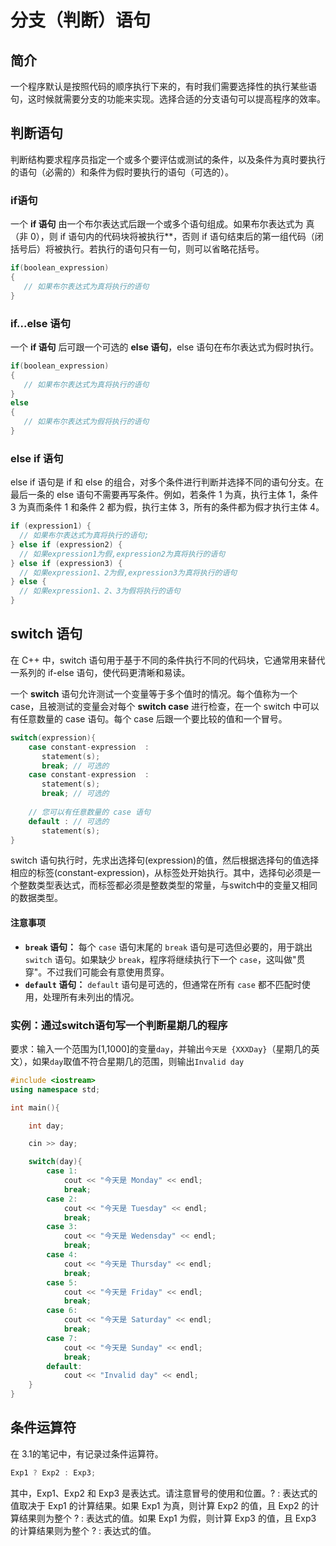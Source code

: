 # 分支（判断）语句

## 简介

一个程序默认是按照代码的顺序执行下来的，有时我们需要选择性的执行某些语句，这时候就需要分支的功能来实现。选择合适的分支语句可以提高程序的效率。

## 判断语句

判断结构要求程序员指定一个或多个要评估或测试的条件，以及条件为真时要执行的语句（必需的）和条件为假时要执行的语句（可选的）。

### if语句

一个 **if 语句** 由一个布尔表达式后跟一个或多个语句组成。如果布尔表达式为 真（非 0），则 if 语句内的代码块将被执行**，否则 if 语句结束后的第一组代码（闭括号后）将被执行。若执行的语句只有一句，则可以省略花括号。

```cpp
if(boolean_expression)
{
   // 如果布尔表达式为真将执行的语句
}
```

### if...else 语句

一个 **if 语句** 后可跟一个可选的 **else 语句**，else 语句在布尔表达式为假时执行。

```cpp
if(boolean_expression)
{
   // 如果布尔表达式为真将执行的语句
}
else
{
   // 如果布尔表达式为假将执行的语句
}

```

### else if 语句

else if 语句是 if 和 else 的组合，对多个条件进行判断并选择不同的语句分支。在最后一条的 else 语句不需要再写条件。例如，若条件 1 为真，执行主体 1，条件 3 为真而条件 1 和条件 2 都为假，执行主体 3，所有的条件都为假才执行主体 4。

```cpp
if (expression1) {
  // 如果布尔表达式为真将执行的语句;
} else if (expression2) {
  // 如果expression1为假,expression2为真将执行的语句
} else if (expression3) {
  // 如果expression1、2为假,expression3为真将执行的语句
} else {
  // 如果expression1、2、3为假将执行的语句
}
```

## switch 语句

在 C++ 中，switch 语句用于基于不同的条件执行不同的代码块，它通常用来替代一系列的 if-else 语句，使代码更清晰和易读。

一个 **switch** 语句允许测试一个变量等于多个值时的情况。每个值称为一个 case，且被测试的变量会对每个 **switch case** 进行检查，在一个 switch 中可以有任意数量的 case 语句。每个 case 后跟一个要比较的值和一个冒号。

```cpp
switch(expression){
    case constant-expression  :
       statement(s);
       break; // 可选的
    case constant-expression  :
       statement(s);
       break; // 可选的
  
    // 您可以有任意数量的 case 语句
    default : // 可选的
       statement(s);
}
```

switch 语句执行时，先求出选择句(expression)的值，然后根据选择句的值选择相应的标签(constant-expression)，从标签处开始执行。其中，选择句必须是一个整数类型表达式，而标签都必须是整数类型的常量，与switch中的变量又相同的数据类型。

#### 注意事项

* **`break` 语句：** 每个 `case` 语句末尾的 `break` 语句是可选但必要的，用于跳出 `switch` 语句。如果缺少 `break`，程序将继续执行下一个 `case`，这叫做"贯穿"。不过我们可能会有意使用贯穿。
* **`default` 语句：** `default` 语句是可选的，但通常在所有 `case` 都不匹配时使用，处理所有未列出的情况。

### 实例：通过switch语句写一个判断星期几的程序

要求：输入一个范围为[1,1000]的变量`day`，并输出`今天是 {XXXDay}`（星期几的英文），如果`day`取值不符合星期几的范围，则输出`Invalid day`

```cpp
#include <iostream>
using namespace std;

int main(){

    int day;

    cin >> day;

    switch(day){
        case 1:
            cout << "今天是 Monday" << endl;
            break;
        case 2:
            cout << "今天是 Tuesday" << endl;
            break;
        case 3:
            cout << "今天是 Wedensday" << endl;
            break;
        case 4:
            cout << "今天是 Thursday" << endl;
            break;
        case 5:
            cout << "今天是 Friday" << endl;
            break;
        case 6:
            cout << "今天是 Saturday" << endl;
            break;
        case 7:
            cout << "今天是 Sunday" << endl;
            break;
        default:
            cout << "Invalid day" << endl;
    }
}
```

## 条件运算符

在 3.1的笔记中，有记录过条件运算符。

```cpp
Exp1 ? Exp2 : Exp3;

```

其中，Exp1、Exp2 和 Exp3 是表达式。请注意冒号的使用和位置。? : 表达式的值取决于 Exp1 的计算结果。如果 Exp1 为真，则计算 Exp2 的值，且 Exp2 的计算结果则为整个 ? : 表达式的值。如果 Exp1 为假，则计算 Exp3 的值，且 Exp3 的计算结果则为整个 ? : 表达式的值。
